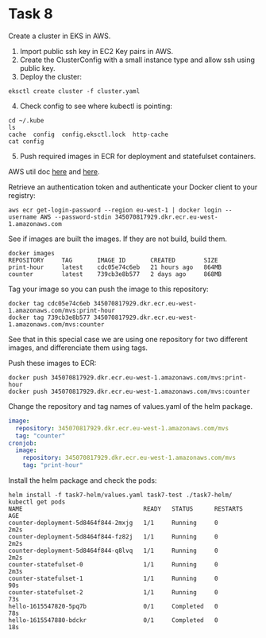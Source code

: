 # Task 8

Create a cluster in EKS in AWS.

1. Import public ssh key in EC2 Key pairs in AWS.
2. Create the ClusterConfig with a small instance type and allow ssh using public key.
3. Deploy the cluster:
```
eksctl create cluster -f cluster.yaml
```

4. Check config to see where kubectl is pointing:
```
cd ~/.kube
ls
cache  config  config.eksctl.lock  http-cache
cat config
```

5. Push required images in ECR for deployment and statefulset containers.

AWS util doc [here](https://docs.aws.amazon.com/AmazonECR/latest/userguide/docker-push-ecr-image.html) and [here]().

Retrieve an authentication token and authenticate your Docker client to your registry:
```
aws ecr get-login-password --region eu-west-1 | docker login --username AWS --password-stdin 345070817929.dkr.ecr.eu-west-1.amazonaws.com
```

See if images are built the images. If they are not build, build them.
```
docker images                         
REPOSITORY     TAG       IMAGE ID       CREATED        SIZE
print-hour     latest    cdc05e74c6eb   21 hours ago   864MB
counter        latest    739cb3e8b577   2 days ago     868MB
```

Tag your image so you can push the image to this repository:
```
docker tag cdc05e74c6eb 345070817929.dkr.ecr.eu-west-1.amazonaws.com/mvs:print-hour                         
docker tag 739cb3e8b577 345070817929.dkr.ecr.eu-west-1.amazonaws.com/mvs:counter  
```

See that in this special case we are using one repository for two different images, and differenciate them using tags.

Push these images to ECR:
```
docker push 345070817929.dkr.ecr.eu-west-1.amazonaws.com/mvs:print-hour                                     
docker push 345070817929.dkr.ecr.eu-west-1.amazonaws.com/mvs:counter
```

Change the repository and tag names of values.yaml of the helm package.
```yaml
image:
  repository: 345070817929.dkr.ecr.eu-west-1.amazonaws.com/mvs
  tag: "counter"
cronjob:
  image:
    repository: 345070817929.dkr.ecr.eu-west-1.amazonaws.com/mvs
    tag: "print-hour"
```

Install the helm package and check the pods:
```
helm install -f task7-helm/values.yaml task7-test ./task7-helm/
kubectl get pods
NAME                                  READY   STATUS      RESTARTS   AGE
counter-deployment-5d8464f844-2mxjg   1/1     Running     0          2m2s
counter-deployment-5d8464f844-fz82j   1/1     Running     0          2m2s
counter-deployment-5d8464f844-q8lvq   1/1     Running     0          2m2s
counter-statefulset-0                 1/1     Running     0          2m3s
counter-statefulset-1                 1/1     Running     0          90s
counter-statefulset-2                 1/1     Running     0          73s
hello-1615547820-5pq7b                0/1     Completed   0          78s
hello-1615547880-bdckr                0/1     Completed   0          18s
```